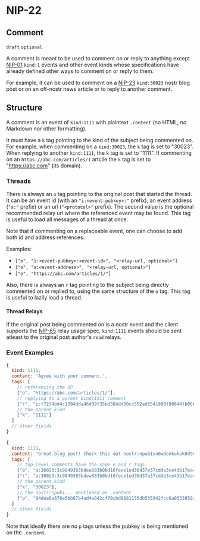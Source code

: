 NIP-22
======

Comment
-------

`draft` `optional`

A comment is meant to be used to comment on
or reply to anything except [NIP-01](01.md) `kind:1` events
and other event kinds whose specifications have already defined other
ways to comment on or reply to them.

For example, it can be used to comment on a [NIP-23](23.md) `kind:30023` nostr blog post
or on an off-nostr news article or to reply to another comment.

## Structure

A comment is an event of `kind:1111` with plaintext `.content`
(no HTML, no Markdown nor other formatting).

It must have a `k` tag pointing to the kind of the subject being commented on.
For example, when commenting on a `kind:30023`, the `k` tag is set to "30023".
When replying to another `kind:1111`, the `k` tag is set to "1111".
If commenting on an `https://abc.com/articles/1` artcile the `k` tag is set to "https://abc.com" (its domain).

### Threads

There is always an `o` tag pointing to the original post that started the thread.
It can be an event id (with an `"i:<event-pubkey>:"` prefix),
an event address (`"a:"` prefix) or an url (`"<protocol>"` prefix). The second value
is the optional recommended relay url where the referenced event may be found.
This tag is useful to load all messages of a thread at once.

Note that if commenting on a replaceable event, one can choose to add both id and address references.

Examples:

- `["o", "i:<event-pubkey>:<event-id>", "<relay-url, optional>"]`
- `["o", "a:<event-address>", "<relay-url, optional>"]`
- `["o", "https://abc.com/articles/1/"]`

Also, there is always an `r` tag pointing to the subject being directly commented on or replied to, using the
same structure of the `o` tag.
This tag is useful to lazily load a thread.

#### Thread Relays

If the original post being commented on is a nostr event and
the client supports the [NIP-65](65.md) relay usage spec,
`kind:1111` events should be sent atleast to the original post author's `read` relays.

### Event Examples

```js
{
  kind: 1111,
  content: 'Agree with your comment.',
  tags: [
    // referencing the OP
    ["o", "https://abc.com/articles/1/"],
    // replying to a parent kind:1111 comment
    ["r", "i:f7234bd4c1394dda46d09f35bd384dd30cc552ad5541990f98844fb06676e9ca:5c83da77af1dec6d7289834998ad7aafbd9e2191396d75ec3cc27f5a77226f36"],
    // the parent kind
    ["k", "1111"]
  ]
  // other fields
}
```

```js
{
  kind: 1111,
  content: 'Great blog post! Check this out nostr:npub1sn0wdenkukak0d9dfczzeacvhkrgz92ak56egt7vdgzn8pv2wfqqhrjdv9.',
  tags: [
    // top-level comments have the same o and r tags
    ["o", "a:30023:3c9849383bdea883b0bd16fece1ed36d37e37cdde3ce43b17ea4e9192ec11289:f9347ca7"],
    ["r", "a:30023:3c9849383bdea883b0bd16fece1ed36d37e37cdde3ce43b17ea4e9192ec11289:f9347ca7"],
    // the parent kind
    ["k", "30023"],
    // the nostr:npub1... mentioned on .content
    ["p", "84dee6e676e5bb67b4ad4e042cf70cbd8681155db535942fcc6a0533858a7240"]
  ]
  // other fields
}
```

Note that ideally there are no `p` tags unless the pubkey is being mentioned on the `.content`.
